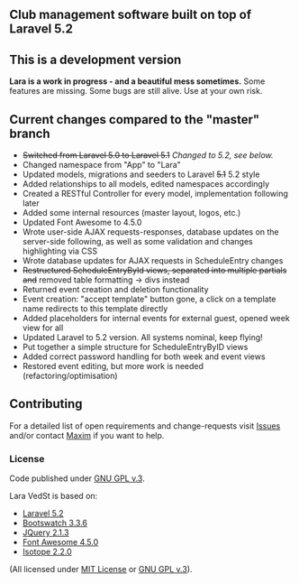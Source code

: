 ## Club management software built on top of Laravel 5.2

## This is a development version
**Lara is a work in progress - and a beautiful mess sometimes.**
Some features are missing. 
Some bugs are still alive.
Use at your own risk.

## Current changes compared to the "master" branch
* ~~Switched from Laravel 5.0 to Laravel 5.1~~ *Changed to 5.2, see below.*
* Changed namespace from "App" to "Lara"
* Updated models, migrations and seeders to Laravel ~~5.1~~ 5.2 style
* Added relationships to all models, edited namespaces accordingly
* Created a RESTful Controller for every model, implementation following later
* Added some internal resources (master layout, logos, etc.)
* Updated Font Awesome to 4.5.0
* Wrote user-side AJAX requests-responses, database updates on the server-side following, as well as some validation and changes highlighting via CSS
* Wrote database updates for AJAX requests in ScheduleEntry changes
* ~~Restructured ScheduleEntryById views, separated into multiple partials and~~ removed table formatting -> divs instead
* Returned event creation and deletion functionality
* Event creation: "accept template" button gone, a click on a template name redirects to this template directly
* Added placeholders for internal events for external guest, opened week view for all
* Updated Laravel to 5.2 version. All systems nominal, keep flying!
* Put together a simple structure for ScheduleEntryByID views
* Added correct password handling for both week and event views
* Restored event editing, but more work is needed (refactoring/optimisation)


## Contributing
For a detailed list of open requirements and change-requests visit [Issues](https://github.com/4D44H/lara-vedst/issues) and/or contact [Maxim](https://github.com/4D44H) if you want to help.
 

### License
Code published under [GNU GPL v.3](https://github.com/4D44H/lara-vedst/blob/master/LICENSE).

Lara VedSt is based on: 
- [Laravel 5.2](http://laravel.com)
- [Bootswatch 3.3.6](http://bootswatch.com)
- [JQuery 2.1.3](http://jquery.com)
- [Font Awesome 4.5.0](http://fortawesome.github.io/Font-Awesome) 
- [Isotope 2.2.0](http://isotope.metafizzy.co/)

(All licensed under [MIT License](http://opensource.org/licenses/MIT) or [GNU GPL v.3](http://opensource.org/licenses/GPL-3.0)).
